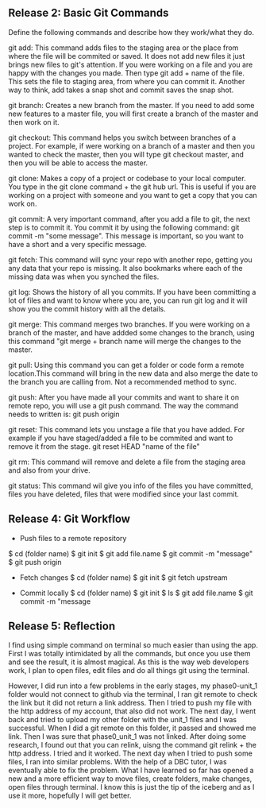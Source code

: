 ## Release 2: Basic Git Commands
Define the following commands and describe how they work/what they do.  


git add:
This command adds files to the staging area or the place from where the file will be commited or saved.  It does not add new files it just brings new files to git's attention.  If you were working on a file and you are happy with the changes you made.  Then type git add + name of the file.  This sets the file to staging area, from where you can commit it.  Another way to think, add takes a snap shot and commit saves the snap shot.


git branch:
Creates a new branch from the master.  If you need to add some new features to a master file, you will first create a branch of the master and then work on it.


git checkout:
This command helps you switch between branches of a project.  For example, if were working on a branch of a master and then you wanted to check the master, then you will type git checkout master, and then you will be able to access the master.

git clone:
Makes a copy of a project or codebase to your local computer.  You type in the git clone command + the git hub url. This is useful if you are working on a project with someone and you want to get a copy that you can work on.


git commit:
A very important command, after you add a file to git, the next step is to commit it.  You commit it by using the following command: git commit -m "some message".  This message is important, so you want to have a short and a very specific message.


git fetch:
This command will sync your repo with another repo, getting you any data that your repo is missing.  It also bookmarks where each of the missing data was when you synched the files.

git log:
Shows the history of all you commits.  If you have been committing a lot of files and want to know where you are, you can run git log and it will show you the commit history with all the details.


git merge:
This command merges two branches.  If you were working on a branch of the master, and have addded some changes to the branch, using this command "git merge + branch name will merge the changes to the master.

git pull:
Using this command you can get a folder or code form a remote location.This command will bring in the new data and also merge the date to the branch you are calling from.  Not a recommended method to sync.

git push:
After you have made all your commits and want to share it on remote repo, you will use a git push command.  The way the command needs to written is: git push origin 

git reset:
This command lets you unstage a file that you have added.  For example if you have staged/added a file to be commited and want to remove it from the stage.
git reset HEAD "name of the file"

git rm:
This command will remove and delete a file from the staging area and also from your drive.

git status:
This command wil give you info of the files you have committed, files you have deleted, files that were modified since your last commit.


## Release 4: Git Workflow

- Push files to a remote repository

 $ cd (folder name)
 $ git init
 $ git add file.name
 $ git commit -m "message"
 $ git push origin 

- Fetch changes
  $ cd (folder name)
  $ git init
  $ git fetch upstream


- Commit locally
 $ cd (folder name)
 $ git init
 $ ls
 $ git add file.name
 $ git commit -m "message

## Release 5: Reflection
I find using simple command on terminal so much easier than using the app.  First I was totally intimidated by all the commands, but once you use them and see the result, it is almost magical.  As this is the way web developers work, I plan to open files, edit files and do all things git using the terminal.  

However, I did run into a few problems in the early stages, my phase0-unit_1 folder would not connect to github via the terminal, I ran git remote to check the link but it did not return a link address.  Then I tried to push my file with the http address of my account, that also did not work.  The next day, I went back and tried to upload my other folder with the unit_1 files and I was successful.  When I did a git remote on this folder, it passed and showed me link.  Then I was sure that phase0_unit_1 was not linked.  After doing some research, I found out that you can relink, uisng the command git relink + the http address.  I tried and it worked.  The next day when I tried to push some files, I ran into similar problems.  With the help of a DBC tutor, I was eventually able to fix the problem. What I have learned so far has opened a new and a more efficient way to move files, create folders, make changes, open files through terminal.  I know this is just the tip of the iceberg and as I use it more, hopefully I will get better.
